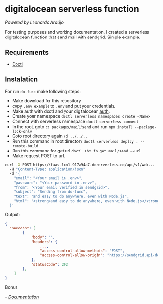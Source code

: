 # digitalocean serverless function

*Powered by Leonardo Araújo*

For testing purposes and working documentation,
I created a serverless digitalocean function that send mail with sendgrid.
Simple example.

## Requirements

- [Doctl](https://docs.digitalocean.com/reference/doctl/how-to/install/)

## Instalation

For run `do-func` make following steps:

- Make download for this repository.
- copy `.env.example` to `.env` and put your credentials.
- Make auth with doctl and your digitalocean [auth](https://docs.digitalocean.com/reference/doctl/reference/auth/).
- Create your namespace `doctl serverless namespaces create <Name>`
- Connect with serverless namespace `doctl serverless connect`
- In the root, goto `cd packages/mail/send` and run `npm install --package-lock-only`
- Goto root directory again `cd ../../..`
- Run this command in root directory `doctl serverless deploy . --remote-build`
- Run this command for get url `doctl sbx fn get mail/send --url`
- Make request POST to url.

```sh
curl -X POST https://faas-lon1-917a94a7.doserverless.co/api/v1/web...
  -H "Content-Type: application/json"
  -d '{
    "email": "<Your email in .env>",
    "password": "<Your password in .env>",
    "from": "<Your email verified in sendgrid>",
    "subject": "Sending from do-func",
    "text": "and easy to do anywhere, even with Node.js",
    "html": "<strong>and easy to do anywhere, even with Node.js</strong>"
  }'
```

Output:

```json
{
  "success": [
		{
			"body": "",
			"headers": {
				...,
				"access-control-allow-methods": "POST",
				"access-control-allow-origin": "https://sendgrid.api-docs.io",
			},
			"statusCode": 202
		},
	]
}
```

Bonus

*- [Documentation](https://docs.digitalocean.com/tutorials/jamstack-series-part-2-add-serverless-functions-to-app/)*

